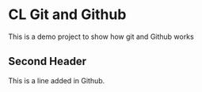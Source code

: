 # CL Git and Github
This is a demo project to show how git and Github works

## Second Header
This is a line added in Github.
